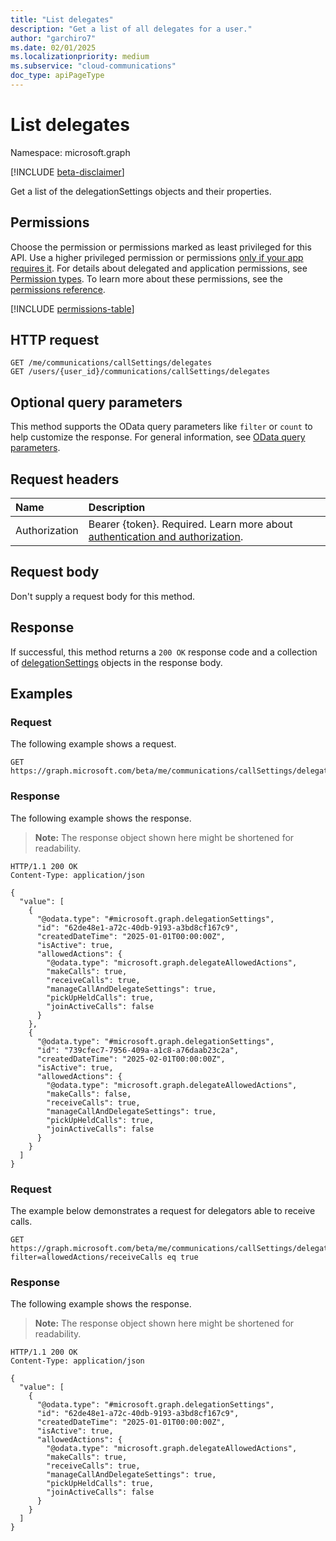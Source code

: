 ```yaml
---
title: "List delegates"
description: "Get a list of all delegates for a user."
author: "garchiro7"
ms.date: 02/01/2025
ms.localizationpriority: medium
ms.subservice: "cloud-communications"
doc_type: apiPageType
---
```


# List delegates

Namespace: microsoft.graph

[!INCLUDE [beta-disclaimer](../../includes/beta-disclaimer.md)]

Get a list of the delegationSettings objects and their properties.

## Permissions

Choose the permission or permissions marked as least privileged for this API. Use a higher privileged permission or permissions [only if your app requires it](/graph/permissions-overview#best-practices-for-using-microsoft-graph-permissions). For details about delegated and application permissions, see [Permission types](/graph/permissions-overview#permission-types). To learn more about these permissions, see the [permissions reference](/graph/permissions-reference).

<!-- {
  "blockType": "permissions",
  "name": "callsettings-list-delegates-permissions"
}
-->
[!INCLUDE [permissions-table](../includes/permissions/callsettings-list-delegates-permissions.md)]

## HTTP request

<!-- {
  "blockType": "ignored"
}
-->
``` http
GET /me/communications/callSettings/delegates
GET /users/{user_id}/communications/callSettings/delegates
```

## Optional query parameters

This method supports the OData query parameters like `filter` or `count` to help  customize the response. For general information, see [OData query parameters](/graph/query-parameters).

## Request headers

|Name|Description|
|:---|:---|
|Authorization|Bearer {token}. Required. Learn more about [authentication and authorization](/graph/auth/auth-concepts).|

## Request body

Don't supply a request body for this method.

## Response

If successful, this method returns a `200 OK` response code and a collection of [delegationSettings](../resources/delegationsettings.md) objects in the response body.

## Examples

### Request

The following example shows a request.
<!-- {
  "blockType": "request",
  "name": "list_delegationsettings_delegates"
}
-->
``` http
GET https://graph.microsoft.com/beta/me/communications/callSettings/delegates
```

### Response

The following example shows the response.
>**Note:** The response object shown here might be shortened for readability.
<!-- {
  "blockType": "response",
  "truncated": true,
  "@odata.type": "microsoft.graph.delegationSettings"
}
-->
``` http
HTTP/1.1 200 OK
Content-Type: application/json

{
  "value": [
    {
      "@odata.type": "#microsoft.graph.delegationSettings",
      "id": "62de48e1-a72c-40db-9193-a3bd8cf167c9",
      "createdDateTime": "2025-01-01T00:00:00Z",
      "isActive": true,
      "allowedActions": {
        "@odata.type": "microsoft.graph.delegateAllowedActions",
        "makeCalls": true, 
        "receiveCalls": true, 
        "manageCallAndDelegateSettings": true, 
        "pickUpHeldCalls": true, 
        "joinActiveCalls": false 
      }
    },
    {
      "@odata.type": "#microsoft.graph.delegationSettings",
      "id": "739cfec7-7956-409a-a1c8-a76daab23c2a",
      "createdDateTime": "2025-02-01T00:00:00Z",
      "isActive": true,
      "allowedActions": {
        "@odata.type": "microsoft.graph.delegateAllowedActions",
        "makeCalls": false, 
        "receiveCalls": true, 
        "manageCallAndDelegateSettings": true, 
        "pickUpHeldCalls": true, 
        "joinActiveCalls": false 
      }
    }
  ]
}
```


### Request

The example below demonstrates a request for delegators able to receive calls.

<!-- {
  "blockType": "request",
  "name": "list_delegationsettings_delegates"
}
-->
``` http
GET https://graph.microsoft.com/beta/me/communications/callSettings/delegators?filter=allowedActions/receiveCalls eq true 
```

### Response

The following example shows the response.
>**Note:** The response object shown here might be shortened for readability.
<!-- {
  "blockType": "response",
  "truncated": true,
  "@odata.type": "microsoft.graph.delegationSettings"
}
-->
``` http
HTTP/1.1 200 OK
Content-Type: application/json

{
  "value": [
    {
      "@odata.type": "#microsoft.graph.delegationSettings",
      "id": "62de48e1-a72c-40db-9193-a3bd8cf167c9",
      "createdDateTime": "2025-01-01T00:00:00Z",
      "isActive": true,
      "allowedActions": {
        "@odata.type": "microsoft.graph.delegateAllowedActions",
        "makeCalls": true, 
        "receiveCalls": true, 
        "manageCallAndDelegateSettings": true, 
        "pickUpHeldCalls": true, 
        "joinActiveCalls": false 
      }
    }
  ]
}
```